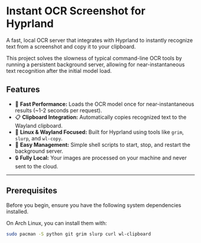 # Instant OCR Screenshot for Hyprland

A fast, local OCR server that integrates with Hyprland to instantly recognize text from a screenshot and copy it to your clipboard.

This project solves the slowness of typical command-line OCR tools by running a persistent background server, allowing for near-instantaneous text recognition after the initial model load.

## Features

* 🚀 **Fast Performance:** Loads the OCR model once for near-instantaneous results (~1-2 seconds per request).
* 📋 **Clipboard Integration:** Automatically copies recognized text to the Wayland clipboard.
* 🐧 **Linux & Wayland Focused:** Built for Hyprland using tools like `grim`, `slurp`, and `wl-copy`.
* 🔧 **Easy Management:** Simple shell scripts to start, stop, and restart the background server.
* 🔒 **Fully Local:** Your images are processed on your machine and never sent to the cloud.

---

## Prerequisites

Before you begin, ensure you have the following system dependencies installed.

On Arch Linux, you can install them with:
```bash
sudo pacman -S python git grim slurp curl wl-clipboard
